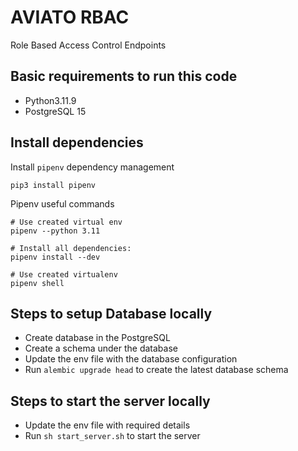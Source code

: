 # AVIATO RBAC

Role Based Access Control Endpoints

## Basic requirements to run this code

- Python3.11.9
- PostgreSQL 15

## Install dependencies

Install `pipenv` dependency management

```
pip3 install pipenv
```

Pipenv useful commands

```
# Use created virtual env
pipenv --python 3.11

# Install all dependencies:
pipenv install --dev

# Use created virtualenv
pipenv shell
```

## Steps to setup Database locally

- Create database in the PostgreSQL
- Create a schema under the database
- Update the env file with the database configuration
- Run `alembic upgrade head` to create the latest database schema

## Steps to start the server locally

- Update the env file with required details
- Run `sh start_server.sh` to start the server
